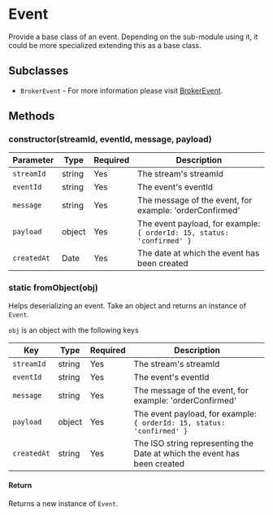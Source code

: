 # Event
Provide a base class of an event. Depending on the sub-module using it, it could be more specialized extending this as a base class.

## Subclasses
- `BrokerEvent` - For more information please visit [BrokerEvent](./BROKER_EVENT.md).

## Methods

### constructor(streamId, eventId, message, payload)

| Parameter | Type | Required | Description |
| --- | --- | --- | --- |
| `streamId` | string | Yes | The stream's streamId |
| `eventId` | string | Yes | The event's eventId |
| `message` | string | Yes | The message of the event, for example: 'orderConfirmed' |
| `payload` | object | Yes | The event payload, for example: `{ orderId: 15, status: 'confirmed' }` |
| `createdAt` | Date | Yes | The date at which the event has been created |

### static fromObject(obj)

Helps deserializing an event. Take an object and returns an instance of `Event`.

`obj` is an object with the following keys

| Key | Type | Required | Description |
| --- | --- | --- | --- |
| `streamId` | string | Yes | The stream's streamId |
| `eventId` | string | Yes | The event's eventId |
| `message` | string | Yes | The message of the event, for example: 'orderConfirmed' |
| `payload` | object | Yes | The event payload, for example: `{ orderId: 15, status: 'confirmed' }` |
| `createdAt` | string | Yes | The ISO string representing the Date at which the event has been created |

#### Return
Returns a new instance of `Event`.
